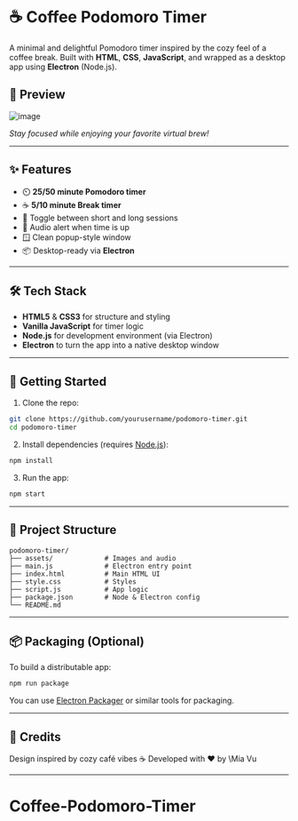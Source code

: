 
# ☕ Coffee Podomoro Timer

A minimal and delightful Pomodoro timer inspired by the cozy feel of a coffee break. Built with **HTML**, **CSS**, **JavaScript**, and wrapped as a desktop app using **Electron** (Node.js).

## 📸 Preview

![image](https://github.com/user-attachments/assets/68ae1dd3-2e65-407b-a22b-1a57f666ae11)


*Stay focused while enjoying your favorite virtual brew!*

---

## ✨ Features

* ⏲️ **25/50 minute Pomodoro timer**
* ☕ **5/10 minute Break timer**
* 🔁 Toggle between short and long sessions
* 🔔 Audio alert when time is up
* 🪟 Clean popup-style window 
* 📦 Desktop-ready via **Electron**

---

## 🛠️ Tech Stack

* **HTML5** & **CSS3** for structure and styling
* **Vanilla JavaScript** for timer logic
* **Node.js** for development environment (via Electron)
* **Electron** to turn the app into a native desktop window

---

## 🚀 Getting Started

1. Clone the repo:

```bash
git clone https://github.com/yourusername/podomoro-timer.git
cd podomoro-timer
```

2. Install dependencies (requires [Node.js](https://nodejs.org)):

```bash
npm install
```

3. Run the app:

```bash
npm start
```

---

## 📁 Project Structure

```
podomoro-timer/
├── assets/             # Images and audio
├── main.js             # Electron entry point
├── index.html          # Main HTML UI
├── style.css           # Styles
├── script.js           # App logic
├── package.json        # Node & Electron config
└── README.md
```

---

## 📦 Packaging (Optional)

To build a distributable app:

```bash
npm run package
```

You can use [Electron Packager](https://github.com/electron/electron-packager) or similar tools for packaging.

---

## 📌 Credits

Design inspired by cozy café vibes ☕
Developed with ❤️ by \Mia Vu

---


# Coffee-Podomoro-Timer

